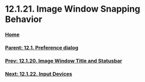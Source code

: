 # 12.1.21. Image Window Snapping Behavior

### [Home](./00-home.md)
### [Parent: 12.1. Preference dialog](./12-01-00-preference-dialog.md)
### [Prev: 12.1.20. Image Window Title and Statusbar](./12-01-20-image-window-title-and-statusbar.md)
### [Next: 12.1.22. Input Devices](./12-01-22-input-devices.md)
